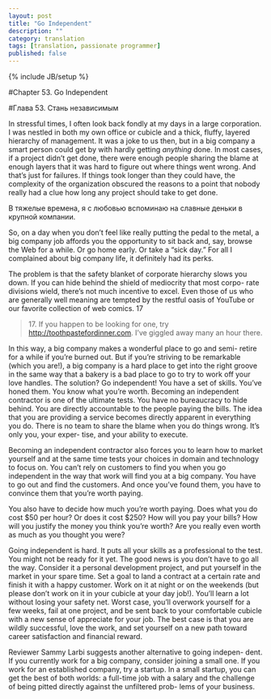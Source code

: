 ```yaml
---
layout: post
title: "Go Independent"
description: ""
category: translation
tags: [translation, passionate programmer]
published: false
---
```

{% include JB/setup %}

#Chapter 53. Go Independent
    
#Глава 53. Стань независимым

In stressful times, I often look back fondly at my days in a large corporation. I was nestled in both my own office or cubicle and a thick, fluffy, layered hierarchy of management. It was a joke to us then, but in a big company a smart person could get by with hardly getting *anything* done. In most cases, if a project didn’t get done, there were enough people sharing the blame at enough layers that it was hard to figure out where things went wrong. And that’s just for failures. If things took longer than they could have, the complexity of the organization obscured the reasons to a point that nobody really had a clue how long any project should take to get done.

В тяжелые времена, я с любовью вспоминаю на славные деньки в крупной компании.


So, on a day when you don’t feel like really putting the pedal to the
metal, a big company job affords you the opportunity to sit back and,
say, browse the Web for a while. Or go home early. Or take a “sick day.”
For all I complained about big company life, it definitely had its perks.

The problem is that the safety blanket of corporate hierarchy slows you
down. If you can hide behind the shield of mediocrity that most corpo-
rate divisions wield, there’s not much incentive to excel. Even those of
us who are generally well meaning are tempted by the restful oasis of
YouTube or our favorite collection of web comics. 17

> 17\. If you happen to be looking for one, try http://toothpastefordinner.com. I’ve giggled away many an hour there.

In this way, a big company makes a wonderful place to go and semi-
retire for a while if you’re burned out. But if you’re striving to be
remarkable (which you are!), a big company is a hard place to get into
the right groove in the same way that a bakery is a bad place to go to
try to work off your love handles. The solution? Go independent!
You have a set of skills. You’ve honed them. You know what you’re
worth. Becoming an independent contractor is one of the ultimate tests.
You have no bureaucracy to hide behind. You are directly accountable
to the people paying the bills. The idea that you are providing a service
becomes directly apparent in everything you do. There is no team to
share the blame when you do things wrong. It’s only you, your exper-
tise, and your ability to execute.

Becoming an independent contractor also forces you to learn how to
market yourself and at the same time tests your choices in domain
and technology to focus on. You can’t rely on customers to find you
when you go independent in the way that work will find you at a big
company. You have to go out and find the customers. And once you’ve
found them, you have to convince them that you’re worth paying.

You also have to decide how much you’re worth paying. Does what
you do cost $50 per hour? Or does it cost $250? How will you pay your
bills? How will you justify the money you think you’re worth? Are you
really even worth as much as you thought you were?

Going independent is hard. It puts all your skills as a professional to
the test. You might not be ready for it yet. The good news is you don’t
have to go all the way. Consider it a personal development project,
and put yourself in the market in your spare time. Set a goal to land a
contract at a certain rate and finish it with a happy customer. Work on it
at night or on the weekends (but please don’t work on it in your cubicle
at your day job!). You’ll learn a lot without losing your safety net. Worst
case, you’ll overwork yourself for a few weeks, fail at one project, and
be sent back to your comfortable cubicle with a new sense of appreciate
for your job. The best case is that you are wildly successful, love the
work, and set yourself on a new path toward career satisfaction and
financial reward.

Reviewer Sammy Larbi suggests another alternative to going indepen-
dent. If you currently work for a big company, consider joining a small
one. If you work for an established company, try a startup. In a small
startup, you can get the best of both worlds: a full-time job with a salary
and the challenge of being pitted directly against the unfiltered prob-
lems of your business.